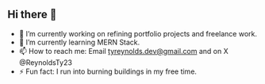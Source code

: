 ## Hi there 👋

- 🔭 I’m currently working on refining portfolio projects and freelance work.
- 🌱 I’m currently learning MERN Stack.
- 📫 How to reach me: Email tyreynolds.dev@gmail.com and on X @ReynoldsTy23
- ⚡ Fun fact: I run into burning buildings in my free time.
<!--
**TyReynolds23/TyReynolds23** is a ✨ _special_ ✨ repository because its `README.md` (this file) appears on your GitHub profile.

Here are some ideas to get you started:
- 👯 I’m looking to collaborate on ... projects to be able to showcase on my portfolio.
- 🤔 I’m looking for help with ... networking and finding a job.

- 💬 Ask me about ... 
- 😄 Pronouns: ... he/him
-->
